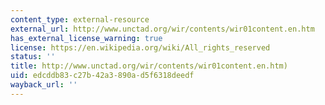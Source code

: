 ```yaml
---
content_type: external-resource
external_url: http://www.unctad.org/wir/contents/wir01content.en.htm
has_external_license_warning: true
license: https://en.wikipedia.org/wiki/All_rights_reserved
status: ''
title: http://www.unctad.org/wir/contents/wir01content.en.htm)
uid: edcddb83-c27b-42a3-890a-d5f6318deedf
wayback_url: ''
---
```

